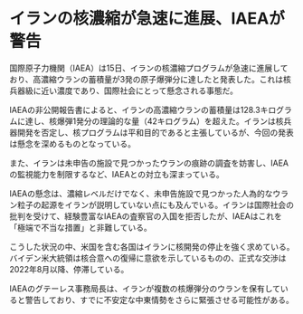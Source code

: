 # イランの核濃縮が急速に進展、IAEAが警告

国際原子力機関（IAEA）は15日、イランの核濃縮プログラムが急速に進展しており、高濃縮ウランの蓄積量が3発の原子爆弾分に達したと発表した。これは核兵器級に近い濃度であり、国際社会にとって懸念される事態だ。

IAEAの非公開報告書によると、イランの高濃縮ウランの蓄積量は128.3キログラムに達し、核爆弾1発分の理論的な量（42キログラム）を超えた。イランは核兵器開発を否定し、核プログラムは平和目的であると主張しているが、今回の発表は懸念を深めるものとなっている。

また、イランは未申告の施設で見つかったウランの痕跡の調査を妨害し、IAEAの監視能力を制限するなど、IAEAとの対立も深まっている。

IAEAの懸念は、濃縮レベルだけでなく、未申告施設で見つかった人為的なウラン粒子の起源をイランが説明していない点にも及んでいる。イランは国際社会の批判を受けて、経験豊富なIAEAの査察官の入国を拒否したが、IAEAはこれを「極端で不当な措置」と非難している。

こうした状況の中、米国を含む各国はイランに核開発の停止を強く求めている。バイデン米大統領は核合意への復帰に意欲を示しているものの、正式な交渉は2022年8月以降、停滞している。

IAEAのグテーレス事務局長は、イランが複数の核爆弾分のウランを保有していると警告しており、すでに不安定な中東情勢をさらに緊張させる可能性がある。
